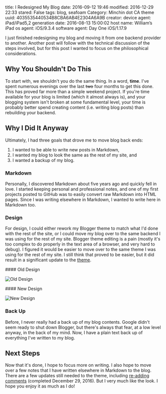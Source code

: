 title: I Redesigned My Blog
date: 2016-09-12 19:46
modified: 2016-12-29 22:33
stared: False
tags: blog, seafoam
Category: Minchin dot CA theme
uuid: 4035535440534B8CBA6AB4E2304A6A9B
creator:
    device agent: iPad/iPad5,2
    generation date: 2016-08-13 15:00:02
    host name: William’s iPad
    os agent: iOS/9.3.4
    software agent: Day One iOS/1.17.9

I just finished redesigning my blog and moving it from one backend provider to
another. Another post will follow with the technical discussion of the steps
involved, but for this post I wanted to focus on the philosophical
considerations.

## Why You Shouldn't Do This

To start with, we shouldn't you do the same thing. In a word, **time**. I've
spent numerous evenings over the last <del>two</del> four months to get this
done. This has proved far more than a simple weekend project. If you're time
available for your blog is limited (which it almost always is), and your
blogging system isn't broken at some fundamental level, your time is probably
better spend creating content (i.e. writing blog posts) than rebuilding your
backend.

## Why I Did It Anyway

Ultimately, I had three goals that drove me to move blog back ends:

1. I wanted to be able to write new posts in Markdown,
2. I wanted my blog to look the same as the rest of my site, and
3. I wanted a backup of my blog.

### Markdown

Personally, I discovered Markdown about five years ago and quickly fell in
love. I started keeping personal and professional notes, and one of my first
projects posted to GitHub was to easily convert raw Markdown into HTML pages.
Since I was writing elsewhere in Markdown, I wanted to write here in Markdown
too.

### Design

For design, I could either rework my Blogger theme to match what I'd done with
the rest of the site, or I could move my blog over to the same backend I was
using for the rest of my site. Blogger theme editing is a pain (mostly it's too
complex to do properly in the text area of a browser, and very hard to debug).
I figured it would be easier to move over to the same theme I was using for the
rest of my site. I still think that proved to be easier, but it did result in a
significant update to the
[theme]({filename}20160912-minchin-dot-ca-pelican-theme-version-110-released.md).

<div class="row" markdown=1>
<div class="col-sm-6 col-xs-12" markdown=1>
#### Old Design

![Old Design]({filename}images/2016/blogger-full-article.png)
</div>
<div class="col-sm-6 col-xs-12" markdown=1>
#### New Design

![New Design]({filename}images/2016/minchindotca-theme-full-article.png)
</div>
</div>

<!-- before and after pictures -->

### Back Up

Before, I never really had a back up of my blog contents. Google didn't seem
ready to shut down Blogger, but there's always that fear, at a low level
anyway, in the back of my mind. Now, I have a plain text back up of everything
I've written to my blog.

## Next Steps

Now that it's done, I hope to focus more on writing. I also hope to move over a
few notes that I have written elsewhere in Markdown to the blog. There are a
few updates still needed to the theme, including [re-adding
comments]({filename}20161229-blogger-comments-exported.rst) (completed December
29, 2016). But I very much like the look. I hope you enjoy it as much as I do!
